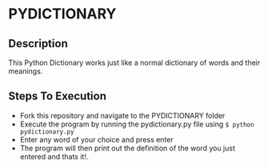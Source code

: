 # PYDICTIONARY

## Description
This Python Dictionary works just like a normal dictionary of words and their meanings.

## Steps To Execution
- Fork this repository and navigate to the PYDICTIONARY folder
- Execute the program by running the pydictionary.py file using `$ python pydictionary.py`
- Enter any word of your choice and press enter
- The program will then print out the definition of the word you just entered and thats it!.